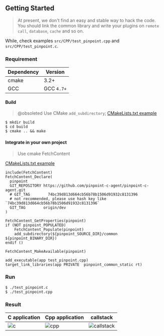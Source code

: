 ## Getting Started

>At present, we don't find an easy and stable way to hack the code. You should link the common library and write your plugins on `remote call`, `database`,  `cache` and so on.

While, check examples `src/CPP/test_pinpoint.cpp` and `src/CPP/test_pinpoint.c`.
### Requirement

Dependency|Version
---|----
cmake| 3.2+
GCC| GCC `4.7+`

#### Build

>@obsoleted
Use CMake `add_subdirectory`;
[CMakeLists.txt example](../../src/CPP/CMakeLists.txt)

```
$ mkdir build
$ cd build
$ cmake .. && make 
```
#### Integrate in your own project 

> Use cmake FetchContent

[CMakeLists.txt example](../../src/CPP/CMakeLists.txt)

```shell
include(FetchContent)
FetchContent_Declare(
  pinpoint
  GIT_REPOSITORY https://github.com/pinpoint-c-agent/pinpoint-c-agent.git
  # GIT_TAG        74bc39d813d664cb56b78b1506d91932c8131396 
  # not recommended, please use hash key like `74bc39d813d664cb56b78b1506d91932c8131396`
  GIT_TAG        origin/dev
)

FetchContent_GetProperties(pinpoint)
if (NOT pinpoint_POPULATED)
    FetchContent_Populate(pinpoint)
    add_subdirectory(${pinpoint_SOURCE_DIR}/common ${pinpoint_BINARY_DIR})
endif ()

FetchContent_MakeAvailable(pinpoint)

add_executable(app test_pinpoint.cpp)
target_link_libraries(app PRIVATE  pinpoint_common_static rt)
```


### Run

```
$ ./test_pinpoint.c
$ ./test_pinpoint.cpp
```

### Result

C application | Cpp application | callstack
-----|-----|----
![c](../images/c-test-name.png)|![cpp](../images/cpp-test-name.png)|![callstack](../images/c-cpp-callstack.png)






